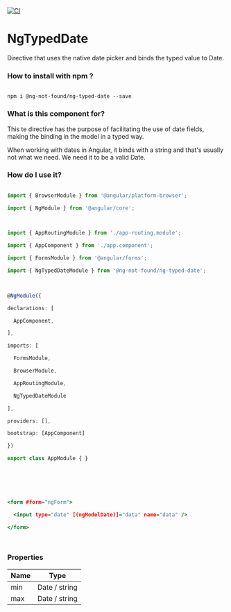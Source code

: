 [![CI](https://github.com/NGNOTFND/ng-typed-date/actions/workflows/main.yml/badge.svg)](https://github.com/NGNOTFND/ng-typed-date/actions/workflows/main.yml)


# NgTypedDate

  

Directive that uses the native date picker and binds the typed value to Date.

  

### How to install with npm ?

```

npm i @ng-not-found/ng-typed-date --save

```

  

### What is this component for? ###

  

This te directive has the purpose of facilitating the use of date fields, making the binding in the model in a typed way.

  

When working with dates in Angular, it binds with a string and that's usually not what we need. We need it to be a valid Date.

  

### How do I use it? ###

  

```module.ts

import { BrowserModule } from '@angular/platform-browser';

import { NgModule } from '@angular/core';

  

import { AppRoutingModule } from './app-routing.module';

import { AppComponent } from './app.component';

import { FormsModule } from '@angular/forms';

import { NgTypedDateModule } from '@ng-not-found/ng-typed-date';

  

@NgModule({

declarations: [

  AppComponent,

],

imports: [

  FormsModule,

  BrowserModule,

  AppRoutingModule,

  NgTypedDateModule

],

providers: [],

bootstrap: [AppComponent]

})

export class AppModule { }

  

```

```.html

  

<form #form="ngForm">

  <input type="date" [(ngModelDate)]="data" name="data" />

</form>

  

```

### Properties ###


| Name  |  Type |
| ------------ | ------------ |
| min  |  Date / string  |
| max |  Date / string  |
